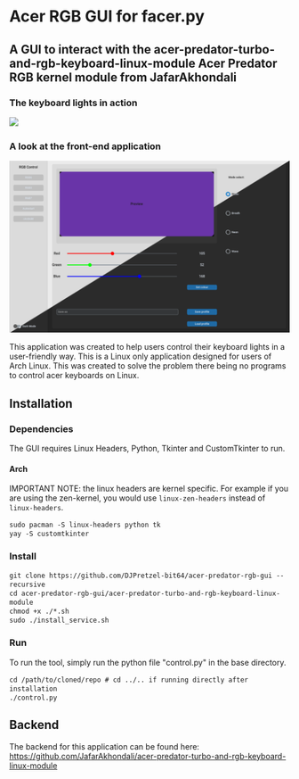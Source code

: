 # Acer RGB GUI for facer.py
## A GUI to interact with the acer-predator-turbo-and-rgb-keyboard-linux-module Acer Predator RGB kernel module from JafarAkhondali

### The keyboard lights in action
![](https://raw.githubusercontent.com/JafarAkhondali/acer-predator-turbo-and-rgb-keyboard-linux-module/main/keyboard.webp)

### A look at the front-end application
![](https://raw.githubusercontent.com/ample-samples/web-portfolio/190384147cc67410606e54d72615f6b22b3a66ed/src/files/pictures/RGB%20Acer%20GUI.png)

This application was created to help users control their keyboard lights in a user-friendly way. This is a Linux only application designed for users of Arch Linux. This was created to solve the problem there being no programs to control acer keyboards on Linux.

## Installation

### Dependencies
The GUI requires Linux Headers, Python, Tkinter and CustomTkinter to run.

#### Arch
IMPORTANT NOTE: the linux headers are kernel specific. For example if you are using the zen-kernel, you would use ```linux-zen-headers``` instead of ```linux-headers```.
```
sudo pacman -S linux-headers python tk
yay -S customtkinter
```

### Install
```
git clone https://github.com/DJPretzel-bit64/acer-predator-rgb-gui --recursive
cd acer-predator-rgb-gui/acer-predator-turbo-and-rgb-keyboard-linux-module
chmod +x ./*.sh
sudo ./install_service.sh
```

### Run
To run the tool, simply run the python file "control.py" in the base directory.
```
cd /path/to/cloned/repo # cd ../.. if running directly after installation
./control.py
```

## Backend
The backend for this application can be found here: https://github.com/JafarAkhondali/acer-predator-turbo-and-rgb-keyboard-linux-module
